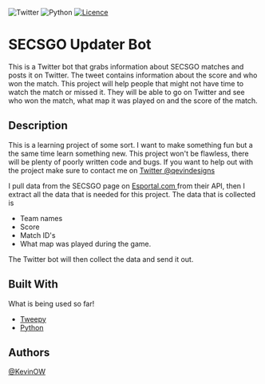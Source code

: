 ![Twitter](https://img.shields.io/badge/Twitter-%231DA1F2.svg?style=for-the-badge&logo=Twitter&logoColor=white)
![Python](https://img.shields.io/badge/python-3670A0?style=for-the-badge&logo=python&logoColor=ffdd54)
[![Licence](https://img.shields.io/github/license/Ileriayo/markdown-badges?style=for-the-badge)](./LICENSE)

# SECSGO Updater Bot

This is a Twitter bot that grabs information about SECSGO matches and posts it on Twitter. The tweet contains information about the score and who won the match. This project will help people that might not have time to watch the match or missed it. They will be able to go on Twitter and see who won the match, what map it was played on and the score of the match.

## Description
This is a learning project of some sort. I want to make something fun but a the same time learn something new. This project won't be flawless, there will be plenty of poorly written code and bugs. If you want to help out with the project make sure to contact me on [Twitter @qevindesigns](https://twitter.com/qevindesigns)

I pull data from the SECSGO page on [Esportal.com ](https://esportal.com/sv/secsgo) from their API, then I extract all the data that is needed for this project. The data that is collected is

* Team names 
* Score 
* Match ID's
* What map was played during the game.  

The Twitter bot will then collect the data and send it out. 

## Built With
What is being used so far!
* [Tweepy](https://www.tweepy.org/)
* [Python](https://www.python.org/)

## Authors
[@KevinOW](https://github.com/KevinOW)

